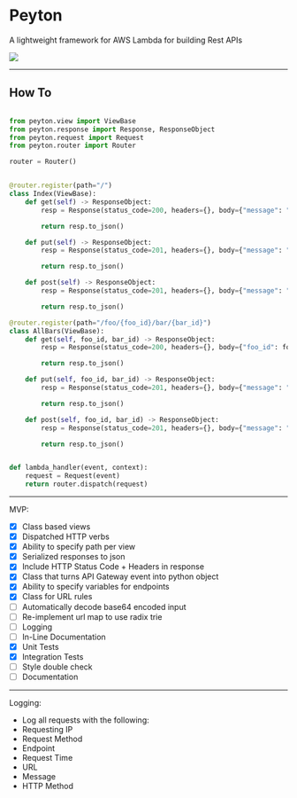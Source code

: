 # Peyton

A lightweight framework for AWS Lambda for building Rest APIs

![](https://media.giphy.com/media/PkFupNjqc4hpe/giphy.gif)

---
## How To
```python

from peyton.view import ViewBase
from peyton.response import Response, ResponseObject
from peyton.request import Request
from peyton.router import Router

router = Router()


@router.register(path="/")
class Index(ViewBase):
    def get(self) -> ResponseObject:
        resp = Response(status_code=200, headers={}, body={"message": "received GET to index"},)

        return resp.to_json()

    def put(self) -> ResponseObject:
        resp = Response(status_code=201, headers={}, body={"message": "received PUT to index"})

        return resp.to_json()

    def post(self) -> ResponseObject:
        resp = Response(status_code=201, headers={}, body={"message": "received POST to index"})

        return resp.to_json()

@router.register(path="/foo/{foo_id}/bar/{bar_id}")
class AllBars(ViewBase):
    def get(self, foo_id, bar_id) -> ResponseObject:
        resp = Response(status_code=200, headers={}, body={"foo_id": foo_id, "bar_id": bar_id, "message": "all bars by foo"},)

        return resp.to_json()

    def put(self, foo_id, bar_id) -> ResponseObject:
        resp = Response(status_code=201, headers={}, body={"message": "received PUT to index"})

        return resp.to_json()

    def post(self, foo_id, bar_id) -> ResponseObject:
        resp = Response(status_code=201, headers={}, body={"message": "received POST to index"})

        return resp.to_json()


def lambda_handler(event, context):
    request = Request(event)
    return router.dispatch(request)
```

---

MVP:
- [x] Class based views
- [x] Dispatched HTTP verbs
- [x] Ability to specify path per view
- [x] Serialized responses to json
- [x] Include HTTP Status Code + Headers in response
- [x] Class that turns API Gateway event into python object
- [x] Ability to specify variables for endpoints
- [x] Class for URL rules
- [ ] Automatically decode base64 encoded input
- [ ] Re-implement url map to use radix trie
- [ ] Logging
- [ ] In-Line Documentation
- [x] Unit Tests
- [x] Integration Tests
- [ ] Style double check
- [ ] Documentation

---

Logging:
- Log all requests with the following:
 - Requesting IP
 - Request Method
 - Endpoint
 - Request Time
 - URL
 - Message
 - HTTP Method
